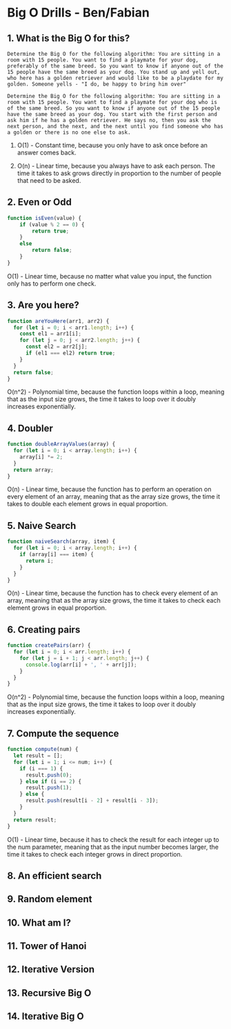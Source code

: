 # Big O Drills - Ben/Fabian

## 1. What is the Big O for this?

`Determine the Big O for the following algorithm: You are sitting in a room with 15 people. You want to find a playmate for your dog, preferably of the same breed. So you want to know if anyone out of the 15 people have the same breed as your dog. You stand up and yell out, who here has a golden retriever and would like to be a playdate for my golden. Someone yells - "I do, be happy to bring him over"`

`Determine the Big O for the following algorithm: You are sitting in a room with 15 people. You want to find a playmate for your dog who is of the same breed. So you want to know if anyone out of the 15 people have the same breed as your dog. You start with the first person and ask him if he has a golden retriever. He says no, then you ask the next person, and the next, and the next until you find someone who has a golden or there is no one else to ask.`

1. O(1) - Constant time, because you only have to ask once before an answer comes back.

2. O(n) - Linear time, because you always have to ask each person. The time it takes to ask grows directly in proportion to the number of people that need to be asked.

## 2. Even or Odd

```javascript
function isEven(value) {
    if (value % 2 == 0) {
        return true;
    }
    else
        return false;
    }
}
```

O(1) - Linear time, because no matter what value you input, the function only has to perform one check.

## 3. Are you here?

```javascript
function areYouHere(arr1, arr2) {
  for (let i = 0; i < arr1.length; i++) {
    const el1 = arr1[i];
    for (let j = 0; j < arr2.length; j++) {
      const el2 = arr2[j];
      if (el1 === el2) return true;
    }
  }
  return false;
}
```

O(n^2) - Polynomial time, because the function loops within a loop, meaning that as the input size grows, the time it takes to loop over it doubly increases exponentially.

## 4. Doubler

```javascript
function doubleArrayValues(array) {
  for (let i = 0; i < array.length; i++) {
    array[i] *= 2;
  }
  return array;
}
```

O(n) - Linear time, because the function has to perform an operation on every element of an array, meaning that as the array size grows, the time it takes to double each element grows in equal proportion.

## 5. Naive Search

```javascript
function naiveSearch(array, item) {
  for (let i = 0; i < array.length; i++) {
    if (array[i] === item) {
      return i;
    }
  }
}
```

O(n) - Linear time, because the function has to check every element of an array, meaning that as the array size grows, the time it takes to check each element grows in equal proportion.

## 6. Creating pairs

```javascript
function createPairs(arr) {
  for (let i = 0; i < arr.length; i++) {
    for (let j = i + 1; j < arr.length; j++) {
      console.log(arr[i] + ', ' + arr[j]);
    }
  }
}
```

O(n^2) - Polynomial time, because the function loops within a loop, meaning that as the input size grows, the time it takes to loop over it doubly increases exponentially.

## 7. Compute the sequence

```javascript
function compute(num) {
  let result = [];
  for (let i = 1; i <= num; i++) {
    if (i === 1) {
      result.push(0);
    } else if (i == 2) {
      result.push(1);
    } else {
      result.push(result[i - 2] + result[i - 3]);
    }
  }
  return result;
}
```

O(1) - Linear time, because it has to check the result for each integer up to the num parameter, meaning that as the input number becomes larger, the time it takes to check each integer grows in direct proportion.

## 8. An efficient search

## 9. Random element

## 10. What am I?

## 11. Tower of Hanoi

## 12. Iterative Version

## 13. Recursive Big O

## 14. Iterative Big O
